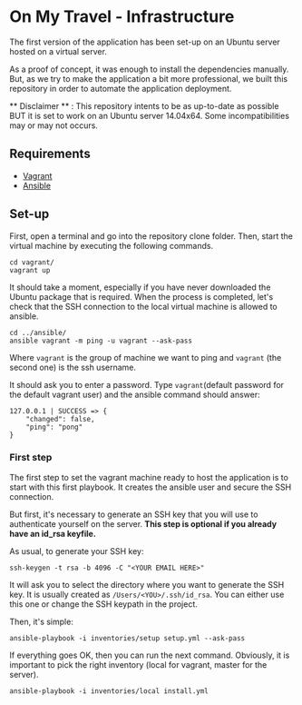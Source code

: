 # On My Travel - Infrastructure

The first version of the application has been set-up on an Ubuntu server hosted on a virtual server.

As a proof of concept, it was enough to install the dependencies manually. But, as we try to make the application a bit more professional, we built this repository in order to automate the application deployment.

** Disclaimer ** : This repository intents to be as up-to-date as possible BUT it is set to work on an Ubuntu server 14.04x64. Some incompatibilities may or may not occurs.

## Requirements
* [Vagrant](https://www.vagrantup.com/)
* [Ansible](http://docs.ansible.com/ansible/intro_installation.html)

## Set-up

First, open a terminal and go into the repository clone folder.
Then, start the virtual machine by executing the following commands.

    cd vagrant/
    vagrant up

It should take a moment, especially if you have never downloaded the Ubuntu package that is required.
When the process is completed, let's check that the SSH connection to the local virtual machine is allowed to ansible.

    cd ../ansible/
    ansible vagrant -m ping -u vagrant --ask-pass

Where `vagrant` is the group of machine we want to ping and `vagrant` (the second one) is the ssh username.

It should ask you to enter a password. Type `vagrant`(default password for the default vagrant user) and the ansible command should answer:

    127.0.0.1 | SUCCESS => {
        "changed": false,
        "ping": "pong"
    }

### First step

The first step to set the vagrant machine ready to host the application is to start with this first playbook. It creates the ansible user and secure the SSH connection.

But first, it's necessary to generate an SSH key that you will use to authenticate yourself on the server. **This step is optional if you already have an id_rsa keyfile.**

As usual, to generate your SSH key:

    ssh-keygen -t rsa -b 4096 -C "<YOUR EMAIL HERE>"

It will ask you to select the directory where you want to generate the SSH key. It is usually created as `/Users/<YOU>/.ssh/id_rsa`. You can either use this one or change the SSH keypath in the project.

Then, it's simple:

    ansible-playbook -i inventories/setup setup.yml --ask-pass

If everything goes OK, then you can run the next command. Obviously, it is important to pick the right inventory (local for vagrant, master for the server).

    ansible-playbook -i inventories/local install.yml
